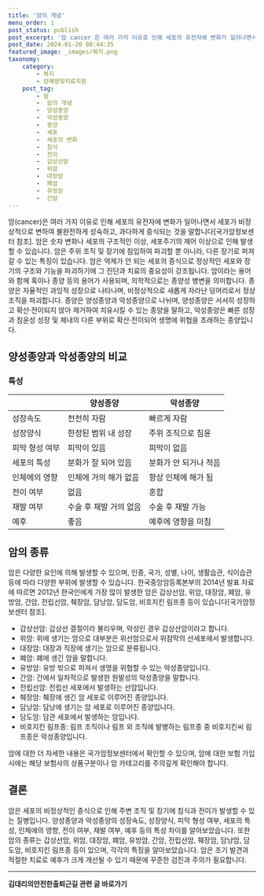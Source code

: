 ```yaml
---
title: '암의 개념'
menu_order: 1
post_status: publish
post_excerpt: '암 cancer 은 여러 가지 이유로 인해 세포의 유전자에 변화가 일어나면서 세포가 비정상적으로 변하여 불완전하게 성숙하고, 과다하게 증식되는 것을 말합니다 국가암정보센터 참조 . 암은 숫자 변화나 세포의 구조적인 이상, 세포주기의 제어 이상으로 인해 발생할 수 있습니다. 암은 주위 조직 및 장기에 침입하여 파괴할 뿐 아니라, 다른 장기로 퍼져갈 수 있는 특징이 있습니다. 암은 억제가 안 되는 세포의 증식으로 정상적인 세포와 장기의 구조와 기능을 파괴하기에 그 진단과 치료의 중요성이 강조됩니다. 암이라는 용어와 함께 혹이나 종양 등의 용어가 사용되며, 의학적으로는 종양성 병변을 의미합니다. 종양은 자율적인 과잉적 성장으로 나타나며, 비정상적으로 새롭게 자라난 덩어리로서 정상조직을 파괴합니다. 종양은 양성종양과 악성종양으로 나뉘며, 양성종양은 서서히 성장하고 확산 전이되지 않아 제거하여 치유시킬 수 있는 종양을 말하고, 악성종양은 빠른 성장과 침윤성 성장 및 체내의 다른 부위로 확산 전이되어 생명에 위협을 초래하는 종양입니다.'
post_date: 2024-01-20 08:44:35
featured_image: _images/복지.png
taxonomy:
    category:
        - 복지
        - 암예방및치료지원
    post_tag:
        - 암
        -  암의 개념
        -  양성종양
        -  악성종양
        -  종양
        -  세포
        -  세포의 변화
        -  침식
        -  전이
        -  갑상선암
        -  위암
        -  대장암
        -  폐암
        -  유방암
        -  간암
---
```



암(cancer)은 여러 가지 이유로 인해 세포의 유전자에 변화가 일어나면서 세포가 비정상적으로 변하여 불완전하게 성숙하고, 과다하게 증식되는 것을 말합니다[국가암정보센터 참조]. 암은 숫자 변화나 세포의 구조적인 이상, 세포주기의 제어 이상으로 인해 발생할 수 있습니다. 암은 주위 조직 및 장기에 침입하여 파괴할 뿐 아니라, 다른 장기로 퍼져갈 수 있는 특징이 있습니다. 암은 억제가 안 되는 세포의 증식으로 정상적인 세포와 장기의 구조와 기능을 파괴하기에 그 진단과 치료의 중요성이 강조됩니다. 암이라는 용어와 함께 혹이나 종양 등의 용어가 사용되며, 의학적으로는 종양성 병변을 의미합니다. 종양은 자율적인 과잉적 성장으로 나타나며, 비정상적으로 새롭게 자라난 덩어리로서 정상조직을 파괴합니다. 종양은 양성종양과 악성종양으로 나뉘며, 양성종양은 서서히 성장하고 확산·전이되지 않아 제거하여 치유시킬 수 있는 종양을 말하고, 악성종양은 빠른 성장과 침윤성 성장 및 체내의 다른 부위로 확산·전이되어 생명에 위협을 초래하는 종양입니다.

## 양성종양과 악성종양의 비교

### 특성

|      | 양성종양         | 악성종양         |
| ---- | --------------- | --------------- |
| 성장속도 | 천천히 자람      | 빠르게 자람      |
| 성장양식 | 한정된 범위 내 성장 | 주위 조직으로 침윤 |
| 피막 형성 여부 | 피막이 있음      | 피막이 없음      |
| 세포의 특성 | 분화가 잘 되어 있음  | 분화가 안 되거나 적음 |
| 인체에의 영향 | 인체에 거의 해가 없음 | 항상 인체에 해가 됨 |
| 전이 여부 | 없음             | 혼합             |
| 재발 여부 | 수술 후 재발 거의 없음 | 수술 후 재발 가능 |
| 예후   | 좋음              | 예후에 영향을 미침 |

## 암의 종류

암은 다양한 요인에 의해 발생할 수 있으며, 인종, 국가, 성별, 나이, 생활습관, 식이습관 등에 따라 다양한 부위에 발생할 수 있습니다. 한국중앙암등록본부의 2014년 발표 자료에 따르면 2012년 한국인에게 가장 많이 발생한 암은 갑상선암, 위암, 대장암, 폐암, 유방암, 간암, 전립선암, 췌장암, 담낭암, 담도암, 비호지킨 림프종 등이 있습니다[국가암정보센터 참조].

- 갑상선암: 갑상선 결절이라 불리우며, 악성인 경우 갑상선암이라고 합니다.
- 위암: 위에 생기는 암으로 대부분은 위선암으로서 위점막의 선세포에서 발생합니다.
- 대장암: 대장과 직장에 생기는 암으로 분류됩니다.
- 폐암: 폐에 생긴 암을 말합니다.
- 유방암: 유방 밖으로 퍼져서 생명을 위협할 수 있는 악성종양입니다.
- 간암: 간에서 일차적으로 발생한 원발성의 악성종양을 말합니다.
- 전립선암: 전립선 세포에서 발생하는 선암입니다.
- 췌장암: 췌장에 생긴 암 세포로 이루어진 종양입니다.
- 담낭암: 담낭에 생기는 암 세포로 이루어진 종양입니다.
- 담도암: 담관 세포에서 발생하는 암입니다.
- 비호지킨 림프종: 림프 조직이나 림프 외 조직에 발병하는 림프종 중 비호지킨씨 림프종은 악성종양입니다.

암에 대한 더 자세한 내용은 국가암정보센터에서 확인할 수 있으며, 암에 대한 보험 가입 시에는 해당 보험사의 상품구분이나 암 카테고리를 주의깊게 확인해야 합니다.

## 결론

암은 세포의 비정상적인 증식으로 인해 주변 조직 및 장기에 침식과 전이가 발생할 수 있는 질병입니다. 양성종양과 악성종양의 성장속도, 성장양식, 피막 형성 여부, 세포의 특성, 인체에의 영향, 전이 여부, 재발 여부, 예후 등의 특성 차이를 알아보았습니다. 또한 암의 종류는 갑상선암, 위암, 대장암, 폐암, 유방암, 간암, 전립선암, 췌장암, 담낭암, 담도암, 비호지킨 림프종 등이 있으며, 각각의 특징을 알아보았습니다. 암은 조기 발견과 적절한 치료로 예후가 크게 개선될 수 있기 때문에 꾸준한 검진과 주의가 필요합니다.
<!-- wp:separator -->
<hr class="wp-block-separator has-alpha-channel-opacity"/>
<!-- /wp:separator -->

<!-- wp:group {"backgroundColor":"base","layout":{"type":"constrained"}} -->
<div class="wp-block-group has-base-background-color has-background"><!-- wp:paragraph {"align":"center","fontSize":"medium"} -->
<p class="has-text-align-center has-large-font-size"><strong>김대리의안전한출퇴근길 관련 글 바로가기</strong></p>
<!-- /wp:paragraph -->


<!-- wp:latest-posts
{"categories":[{"id":1794,"count":19,"description":"","link":"https://uknowlaw.com/category/%ea%b9%80%eb%8c%80%eb%a6%ac%ec%9d%98%ec%95%88%ec%a0%84%ed%95%9c%ec%b6%9c%ed%87%b4%ea%b7%bc%ea%b8%b8/","name":"김대리의안전한출퇴근길","slug":"김대리의안전한출퇴근길","taxonomy":"category","parent":0,"meta":[],"_links":{"self":[{"href":"https://uknowlaw.com/wp-json/wp/v2/categories/1794"}],"collection":[{"href":"https://uknowlaw.com/wp-json/wp/v2/categories"}],"about":[{"href":"https://uknowlaw.com/wp-json/wp/v2/taxonomies/category"}],"wp:post_type":[{"href":"https://uknowlaw.com/wp-json/wp/v2/posts?categories=1794"}],"curies":[{"name":"wp","href":"https://api.w.org/{rel}","templated":true}]}}],"postsToShow":100,"excerptLength":28,"postLayout":"grid","columns":2,"featuredImageAlign":"left","featuredImageSizeSlug":"large","fontSize":"small"} /--></div>
<!-- /wp:group -->